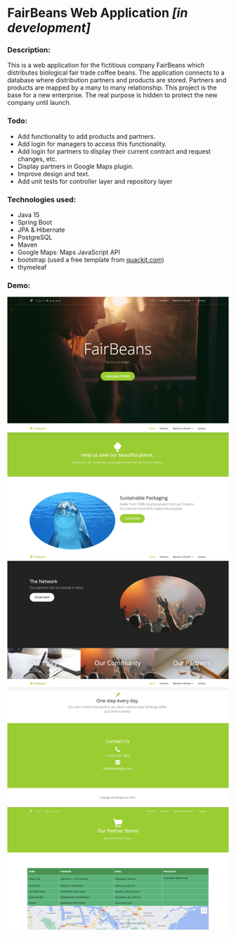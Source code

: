 # FairBeans Web Application *[in development]*

### Description:
This is a web application for the fictitious company FairBeans which distributes biological fair trade coffee beans.
The application connects to a database where distribution partners and products are stored. Partners and products are mapped by a many to many relationship.
This project is the base for a new enterprise. The real purpose is hidden to protect the new company until launch.

### Todo:
* Add functionality to add products and partners.
* Add login for managers to access this functionality.
* Add login for partners to display their current contract and request changes, etc.
* Display partners in Google Maps plugin.
* Improve design and text.
* Add unit tests for controller layer and repository layer

### Technologies used:
* Java 15
* Spring Boot
* JPA & Hibernate
* PostgreSQL
* Maven
* Google Maps: Maps JavaScript API
* bootstrap (used a free template from [quackit.com](https://www.quackit.com/html/templates/))
* thymeleaf


### Demo:
![demo image](/src/main/resources/static/images/home-demo-1.png)
![demo image](/src/main/resources/static/images/home-demo-2.png)
![demo image](/src/main/resources/static/images/home-demo-3.png)
![demo image](src/main/resources/static/images/home-demo-4.png)
![demo image](/src/main/resources/static/images/partners-demo.png)

